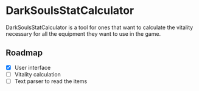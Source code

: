 # DarkSoulsStatCalculator
DarkSoulsStatCalculator is a tool for ones that want to calculate the vitality necessary for all the equipment they want to use in the game.

## Roadmap
* [x] User interface
* [ ] Vitality calculation
* [ ] Text parser to read the items
